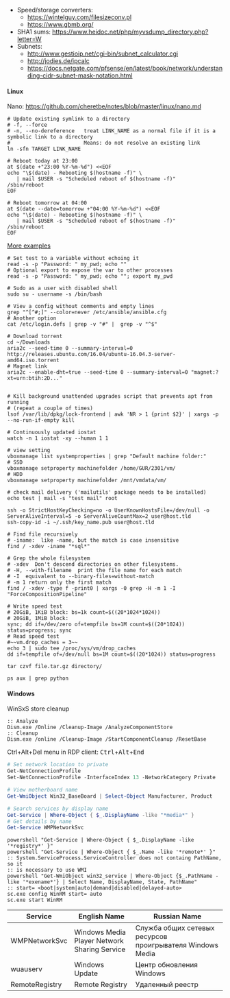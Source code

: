 * Speed/storage converters:
    * https://wintelguy.com/filesizeconv.pl
    * https://www.gbmb.org/
* SHA1 sums: https://www.heidoc.net/php/myvsdump_directory.php?letter=W
* Subnets:
    * http://www.gestioip.net/cgi-bin/subnet_calculator.cgi
    * http://jodies.de/ipcalc
    * https://docs.netgate.com/pfsense/en/latest/book/network/understanding-cidr-subnet-mask-notation.html

#### Linux

Nano: https://github.com/cheretbe/notes/blob/master/linux/nano.md

```shell
# Update existing symlink to a directory
# -f, --force
# -n, --no-dereference   treat LINK_NAME as a normal file if it is a symbolic link to a directory
#                        Means: do not resolve an existing link
ln -sfn TARGET LINK_NAME
```

```shell
# Reboot today at 23:00
at $(date +"23:00 %Y-%m-%d") <<EOF
echo "\$(date) - Rebooting $(hostname -f)" \
   | mail $USER -s "Scheduled reboot of $(hostname -f)"
/sbin/reboot
EOF

# Reboot tomorrow at 04:00
at $(date --date=tomorrow +"04:00 %Y-%m-%d") <<EOF
echo "\$(date) - Rebooting $(hostname -f)" \
   | mail $USER -s "Scheduled reboot of $(hostname -f)"
/sbin/reboot
EOF
```
[More examples](./linux/cron+at.md#at-command)

```shell
# Set test to a variable without echoing it
read -s -p "Password: " my_pwd; echo ""
# Optional export to expose the var to other processes
read -s -p "Password: " my_pwd; echo ""; export my_pwd
```

```shell
# Sudo as a user with disabled shell
sudo su - username -s /bin/bash

# Viev a config without comments and empty lines
grep "^[^#;]" --color=never /etc/ansible/ansible.cfg
# Another option
cat /etc/login.defs | grep -v "#" |  grep -v "^$"

# Download torrent
cd ~/Downloads
aria2c --seed-time 0 --summary-interval=0 http://releases.ubuntu.com/16.04/ubuntu-16.04.3-server-amd64.iso.torrent
# Magnet link
aria2c --enable-dht=true --seed-time 0 --summary-interval=0 "magnet:?xt=urn:btih:2D..."


# Kill background unattended upgrades script that prevents apt from running
# (repeat a couple of times)
lsof /var/lib/dpkg/lock-frontend | awk 'NR > 1 {print $2}' | xargs -p --no-run-if-empty kill

# Continuously updated iostat
watch -n 1 iostat -xy --human 1 1

# view setting
vboxmanage list systemproperties | grep "Default machine folder:"
# SSD
vboxmanage setproperty machinefolder /home/GUR/2301/vm/
# HDD
vboxmanage setproperty machinefolder /mnt/vmdata/vm/

# check mail delivery ('mailutils' package needs to be installed)
echo test | mail -s "test mail" root

ssh -o StrictHostKeyChecking=no -o UserKnownHostsFile=/dev/null -o ServerAliveInterval=5 -o ServerAliveCountMax=2 user@host.tld
ssh-copy-id -i ~/.ssh/key_name.pub user@host.tld

# Find file recursively
# -iname:  like -name, but the match is case insensitive
find / -xdev -iname "*sql*"

# Grep the whole filesystem
# -xdev  Don't descend directories on other filesystems.
# -H, --with-filename  print the file name for each match
# -I  equivalent to --binary-files=without-match
# -m 1 return only the first match
find / -xdev -type f -print0 | xargs -0 grep -H -m 1 -I "ForceCompositionPipeline"

# Write speed test
# 20GiB, 1KiB block: bs=1k count=$((20*1024*1024))
# 20GiB, 1MiB block:
sync; dd if=/dev/zero of=tempfile bs=1M count=$((20*1024)) status=progress; sync
# Read speed test
#~~vm.drop_caches = 3~~
echo 3 | sudo tee /proc/sys/vm/drop_caches 
dd if=tempfile of=/dev/null bs=1M count=$((20*1024)) status=progress

tar czvf file.tar.gz directory/

ps aux | grep python
```
#### Windows

WinSxS store cleanup
```batch
:: Analyze
Dism.exe /Online /Cleanup-Image /AnalyzeComponentStore
:: Cleanup
Dism.exe /online /Cleanup-Image /StartComponentCleanup /ResetBase
```

Ctrl+Alt+Del menu in RDP client: <kbd>Ctrl</kbd>+<kbd>Alt</kbd>+<kbd>End</kbd>

```powershell
# Set network location to private
Get-NetConnectionProfile
Set-NetConnectionProfile -InterfaceIndex 13 -NetworkCategory Private

# View motherboard name
Get-WmiObject Win32_BaseBoard | Select-Object Manufacturer, Product 

# Search services by display name
Get-Service | Where-Object { $_.DisplayName -like "*media*" }
# Get details by name
Get-Service WMPNetworkSvc
```
```batch
powershell "Get-Service | Where-Object { $_.DisplayName -like '*registry*' }"
powershell "Get-Service | Where-Object { $_.Name -like '*remote*' }"
:: System.ServiceProcess.ServiceController does not containg PathName, so it
:: is necessary to use WMI
powershell "Get-WmiObject win32_service | Where-Object {$_.PathName -like '*exename*'} | Select Name, DisplayName, State, PathName"
:: start= <boot|system|auto|demand|disabled|delayed-auto>
sc.exe config WinRM start= auto
sc.exe start WinRM
```
| Service        | English Name                                 | Russian Name                                              |
| -------------- | -------------------------------------------- | --------------------------------------------------------- |
| WMPNetworkSvc  | Windows Media Player Network Sharing Service | Служба общих сетевых ресурсов проигрывателя Windows Media |
| wuauserv       | Windows Update                               | Центр обновления Windows                                  |
| RemoteRegistry | Remote Registry                              | Удаленный реестр                                          |

